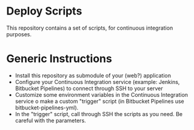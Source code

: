 # Deploy Scripts

This repository contains a set of scripts, for continuous integration purposes.

# Generic Instructions
* Install this repository as submodule of your (web?) application
* Configure your Continuous Integration service (example: Jenkins, Bitbucket Pipelines) to connect through SSH to your server
* Customize some environment variables in the Continuous Integration service o make a custom "trigger" script (in Bitbucket Pipelines use bitbucket-pipelines-yml). 
* In the "trigger" script, call through SSH the scripts as you need. Be careful with the parameters.
